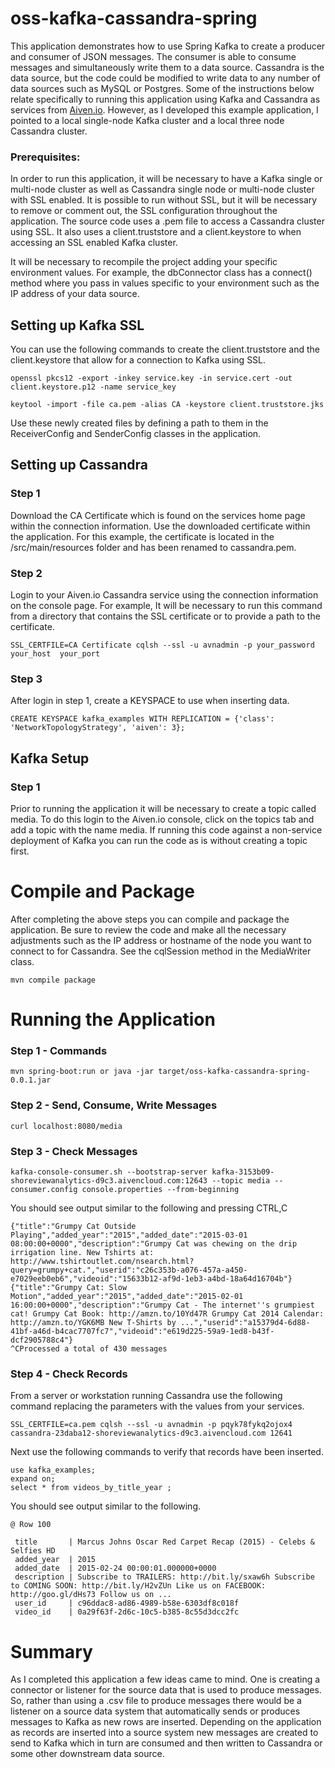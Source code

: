 # oss-kafka-cassandra-spring

This application demonstrates how to use Spring Kafka to create a producer and consumer of JSON messages.  The consumer is able to consume messages and simultaneously write them to a data source.   Cassandra is the data source, but the code could be modified to write data to any number of data sources such as MySQL or Postgres.  Some of the instructions below relate specifically to running this application using Kafka and Cassandra as services from [Aiven.io](https://aiven.io/). However, as I developed this example application, I pointed to a local single-node Kafka cluster and a local three node Cassandra cluster.  

### Prerequisites:

In order to run this application, it will be necessary to have a Kafka single or multi-node cluster as well as Cassandra single node or multi-node cluster with SSL enabled. It is possible to run without SSL, but it will be necessary to remove or comment out, the SSL configuration throughout the application. The source code uses a .pem file to access a Cassandra cluster using SSL. It also uses a client.truststore and a client.keystore to when accessing an SSL enabled Kafka cluster. 

It will be necessary to recompile the project adding your specific environment values. For example, the dbConnector class has a connect() method where you pass in values specific to your environment such as the IP address of your data source.



## Setting up Kafka SSL

You can use the following commands to create the client.truststore and the client.keystore that allow for a connection to Kafka using SSL. 

	openssl pkcs12 -export -inkey service.key -in service.cert -out client.keystore.p12 -name service_key
	
	keytool -import -file ca.pem -alias CA -keystore client.truststore.jks

Use these newly created files by defining a path to them in the ReceiverConfig and SenderConfig classes in the application. 

## Setting up Cassandra

### Step 1

Download the CA Certificate which is found on the services home page within the connection information.   Use the downloaded certificate within the application.  For this example, the certificate is located in the /src/main/resources folder and has been renamed to cassandra.pem.   

### Step 2

Login to your Aiven.io Cassandra service using the connection information on the console page. For example, It will be necessary to run this command from a directory that contains the SSL certificate or to provide a path to the certificate.  

	SSL_CERTFILE=CA Certificate cqlsh --ssl -u avnadmin -p your_password your_host  your_port

### Step 3

After login in step 1, create a KEYSPACE to use when inserting data. 

	CREATE KEYSPACE kafka_examples WITH REPLICATION = {'class': 'NetworkTopologyStrategy', 'aiven': 3};



## Kafka Setup

### Step 1

Prior to running the application it will be necessary to create a topic called media.  To do this login to the Aiven.io console, click on the topics tab and add a topic with the name media. If running this code against a non-service deployment of Kafka you can run the code as is without creating a topic first.  

# Compile and Package

After completing the above steps you can compile and package the application.  Be sure to review the code and make all the necessary adjustments such as the IP address or hostname of the node you want to connect to for Cassandra. See the cqlSession method in the MediaWriter class.  

```
mvn compile package
```

# Running the Application

### Step 1  - Commands

```
mvn spring-boot:run or java -jar target/oss-kafka-cassandra-spring-0.0.1.jar
```

### Step 2 - Send, Consume, Write Messages

```
curl localhost:8080/media
```

### Step 3 - Check Messages

```
kafka-console-consumer.sh --bootstrap-server kafka-3153b09-shoreviewanalytics-d9c3.aivencloud.com:12643 --topic media --consumer.config console.properties --from-beginning
```

You should see output similar to the following and pressing CTRL,C

```
{"title":"Grumpy Cat Outside Playing","added_year":"2015","added_date":"2015-03-01 08:00:00+0000","description":"Grumpy Cat was chewing on the drip irrigation line. New Tshirts at: http://www.tshirtoutlet.com/nsearch.html?query=grumpy+cat.","userid":"c26c353b-a076-457a-a450-e7029eeb0eb6","videoid":"15633b12-af9d-1eb3-a4bd-18a64d16704b"}
{"title":"Grumpy Cat: Slow Motion","added_year":"2015","added_date":"2015-02-01 16:00:00+0000","description":"Grumpy Cat - The internet''s grumpiest cat! Grumpy Cat Book: http://amzn.to/10Yd47R Grumpy Cat 2014 Calendar: http://amzn.to/YGK6MB New T-Shirts by ...","userid":"a15379d4-6d88-41bf-a46d-b4cac7707fc7","videoid":"e619d225-59a9-1ed8-b43f-dcf2905788c4"}
^CProcessed a total of 430 messages
```

### Step 4 - Check Records

From a server or workstation running Cassandra use the following command replacing the parameters with the values from your services.  

```
SSL_CERTFILE=ca.pem cqlsh --ssl -u avnadmin -p pqyk78fykq2ojox4 cassandra-23daba12-shoreviewanalytics-d9c3.aivencloud.com 12641
```

Next use the following commands to verify that records have been inserted. 

```
use kafka_examples;
expand on;
select * from videos_by_title_year ;
```

You should see output similar to the following.

```
@ Row 100

 title       | Marcus Johns Oscar Red Carpet Recap (2015) - Celebs & Selfies HD
 added_year  | 2015
 added_date  | 2015-02-24 00:00:01.000000+0000
 description | Subscribe to TRAILERS: http://bit.ly/sxaw6h Subscribe to COMING SOON: http://bit.ly/H2vZUn Like us on FACEBOOK: http://goo.gl/dHs73 Follow us on ...
 user_id     | c96ddac8-ad86-4989-b58e-6303df8c018f
 video_id    | 0a29f63f-2d6c-10c5-b385-8c55d3dcc2fc
```

 

# Summary

As I completed this application a few ideas came to mind.  One is creating a connector or listener for the source data that is used to produce messages.  So, rather than using a .csv file to produce messages there would be a listener on a source data system that automatically sends or produces messages to Kafka as new rows are inserted.  Depending on the application as records are inserted into a source system new messages are created to send to Kafka which in turn are consumed and then written to Cassandra or some other downstream data source.  



 

